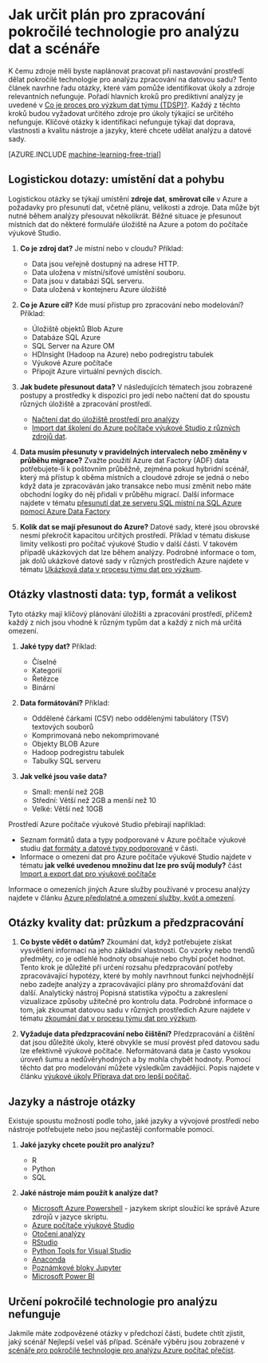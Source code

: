 <properties
    pageTitle="Jak určit scénáře a plánování rozšířené zpracování analýzy dat | Microsoft Azure"
    description="Vytvoření plánu pro pokročilé technologie pro analýzu v úvahu několik klíčových dotazů."
    services="machine-learning"
    documentationCenter=""
    authors="bradsev"
    manager="jhubbard"
    editor="cgronlun" />

<tags
    ms.service="machine-learning"
    ms.workload="data-services"
    ms.tgt_pltfrm="na"
    ms.devlang="na"
    ms.topic="article"
    ms.date="09/19/2016"
    ms.author="bradsev" />


# <a name="how-to-identify-scenarios-and-plan-for-advanced-analytics-data-processing"></a>Jak určit plán pro zpracování pokročilé technologie pro analýzu dat a scénáře

K čemu zdroje měli byste naplánovat pracovat při nastavování prostředí dělat pokročilé technologie pro analýzu zpracování na datovou sadu? Tento článek navrhne řadu otázky, které vám pomůže identifikovat úkoly a zdroje relevantních nefunguje. Pořadí hlavních kroků pro prediktivní analýzy je uvedené v [Co je proces pro výzkum dat týmu (TDSP)?](data-science-process-overview.md). Každý z těchto kroků budou vyžadovat určitého zdroje pro úkoly týkající se určitého nefunguje. Klíčové otázky k identifikaci nefunguje týkají dat doprava, vlastnosti a kvalitu nástroje a jazyky, které chcete udělat analýzu a datové sady.

[AZURE.INCLUDE [machine-learning-free-trial](../../includes/machine-learning-free-trial.md)]

## <a name="logistic-questions-data-locations-and-movement"></a>Logistickou dotazy: umístění dat a pohybu
Logistickou otázky se týkají umístění **zdroje dat**, **směrovat cíle** v Azure a požadavky pro přesunutí dat, včetně plánu, velikosti a zdroje. Data může být nutné během analýzy přesouvat několikrát. Běžné situace je přesunout místních dat do některé formuláře úložiště na Azure a potom do počítače výukové Studio.

1. **Co je zdroj dat?** Je místní nebo v cloudu? Příklad:
    - Data jsou veřejně dostupný na adrese HTTP.
    - Data uložena v místní/síťové umístění souboru.
    - Data jsou v databázi SQL serveru.
    - Data uložená v kontejneru Azure úložiště

2. **Co je Azure cíl?** Kde musí přístup pro zpracování nebo modelování? Příklad:
    - Úložiště objektů Blob Azure
    - Databáze SQL Azure
    - SQL Server na Azure OM
    - HDInsight (Hadoop na Azure) nebo podregistru tabulek
    - Výukové Azure počítače
    - Připojit Azure virtuální pevných discích.

3. **Jak budete přesunout data?** V následujících tématech jsou zobrazené postupy a prostředky k dispozici pro jedí nebo načtení dat do spoustu různých úložiště a zpracování prostředí.

    -  [Načtení dat do úložiště prostředí pro analýzy](machine-learning-data-science-ingest-data.md)
    -  [Import dat školení do Azure počítače výukové Studio z různých zdrojů dat](machine-learning-data-science-import-data.md).

4. **Data musím přesunuty v pravidelných intervalech nebo změněny v průběhu migrace?** Zvažte použití Azure dat Factory (ADF) data potřebujete-li k poštovním průběžně, zejména pokud hybridní scénář, který má přístup k oběma místních a cloudové zdroje se jedná o nebo když data je zpracováván jako transakce nebo musí změnit nebo máte obchodní logiky do něj přidali v průběhu migrací. Další informace najdete v tématu [přesunutí dat ze serveru SQL místní na SQL Azure pomocí Azure Data Factory](machine-learning-data-science-move-sql-azure-adf.md)

5. **Kolik dat se mají přesunout do Azure?** Datové sady, které jsou obrovské nesmí překročit kapacitou určitých prostředí. Příklad v tématu diskuse limity velikosti pro počítač výukové Studio v další části. V takovém případě ukázkových dat lze během analýzy. Podrobné informace o tom, jak dolů ukázkové datové sady v různých prostředích Azure najdete v tématu [Ukázková data v procesu týmu dat pro výzkum](machine-learning-data-science-sample-data.md).


## <a name="data-characteristics-questions-type-format-and-size"></a>Otázky vlastnosti data: typ, formát a velikost
Tyto otázky mají klíčový plánování úložišti a zpracování prostředí, přičemž každý z nich jsou vhodné k různým typům dat a každý z nich má určitá omezení.

1. **Jaké typy dat?** Příklad:
    - Číselné
    - Kategorií
    - Řetězce
    - Binární

2. **Data formátování?** Příklad:
    - Oddělené čárkami (CSV) nebo oddělenými tabulátory (TSV) textových souborů
    - Komprimovaná nebo nekomprimované
    - Objekty BLOB Azure
    - Hadoop podregistru tabulek
    - Tabulky SQL serveru

2. **Jak velké jsou vaše data?**
    - Small: menší než 2GB
    - Střední: Větší než 2GB a menší než 10
    - Velké: Větší než 10GB

Prostředí Azure počítače výukové Studio přebírají například:

- Seznam formátů data a typy podporované v Azure počítače výukové studiu [dat formáty a datové typy podporované](machine-learning-data-science-import-data.md#data-formats-and-data-types-supported) v části.
- Informace o omezení dat pro Azure počítače výukové Studio najdete v tématu **jak velké uvedenou množinu dat lze pro svůj moduly?** část [Import a export dat pro výukové počítače](machine-learning-faq.md#machine-learning-studio-questions)

Informace o omezeních jiných Azure služby používané v procesu analýzy najdete v článku [Azure předplatné a omezení služby, kvót a omezení](../azure-subscription-service-limits.md).

## <a name="data-quality-questions-exploration-and-pre-processing"></a>Otázky kvality dat: průzkum a předzpracování

1. **Co byste vědět o datům?** Zkoumání dat, když potřebujete získat vysvětlení informací na jeho základní vlastnosti. Co vzorky nebo trendů předměty, co je odlehlé hodnoty obsahuje nebo chybí počet hodnot. Tento krok je důležité při určení rozsahu předzpracování potřeby zpracovávající hypotézy, které by mohly navrhnout funkci nejvhodnější nebo zadejte analýzy a zpracovávající plány pro shromažďování dat další. Analytický nástroj Popisná statistika výpočtu a zakreslení vizualizace způsoby užitečné pro kontrolu data. Podrobné informace o tom, jak zkoumat datovou sadu v různých prostředích Azure najdete v tématu [zkoumání dat v procesu týmu dat pro výzkum](machine-learning-data-science-explore-data.md).

2. **Vyžaduje data předzpracování nebo čištění?**
Předzpracování a čištění dat jsou důležité úkoly, které obvykle se musí provést před datovou sadu lze efektivně výukové počítače. Neformátovaná data je často vysokou úroveň šumu a nedůvěryhodných a by mohla chybět hodnoty. Pomocí těchto dat pro modelování můžete výsledkům zavádějící. Popis najdete v článku [výukové úkoly Příprava dat pro lepší počítač](machine-learning-data-science-prepare-data.md).

## <a name="tools-and-languages-questions"></a>Jazyky a nástroje otázky
Existuje spoustu možností podle toho, jaké jazyky a vývojové prostředí nebo nástroje potřebujete nebo jsou nejčastěji conformable pomocí.

1. **Jaké jazyky chcete použít pro analýzu?**  
    - R
    - Python
    - SQL

2. **Jaké nástroje mám použít k analýze dat?**
    - [Microsoft Azure Powershell](powershell-install-configure.md) - jazykem skript sloužící ke správě Azure zdrojů v jazyce skriptu.
    - [Azure počítače výukové Studio](machine-learning-what-is-ml-studio/)
    - [Otočení analýzy](http://www.revolutionanalytics.com/revolution-r-open)
    - [RStudio](http://www.rstudio.com)
    - [Python Tools for Visual Studio](http://microsoft.github.io/PTVS/)
    - [Anaconda](https://www.continuum.io/why-anaconda)
    - [Poznámkové bloky Jupyter](http://jupyter.org/)
    - [Microsoft Power BI](http://powerbi.microsoft.com)


## <a name="identify-your-advanced-analytics-scenario"></a>Určení pokročilé technologie pro analýzu nefunguje
Jakmile máte zodpovězené otázky v předchozí části, budete chtít zjistit, jaký scénář Nejlepší vešel váš případ. Scénáře výběru jsou zobrazené v [scénáře pro pokročilé technologie pro analýzu Azure počítač přečíst](machine-learning-data-science-plan-sample-scenarios.md).

